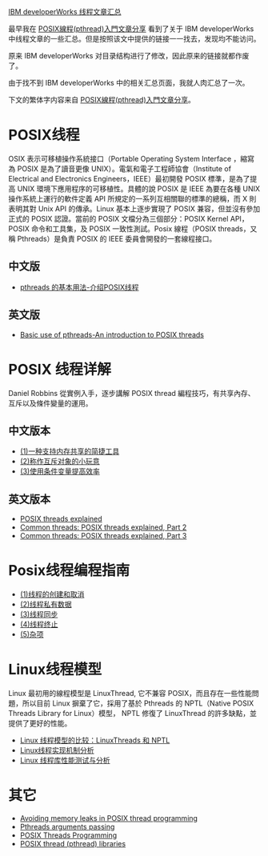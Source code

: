 [IBM developerWorks 线程文章汇总](http://zengrong.net/post/2163.htm)

最早我在 [POSIX線程(pthread)入門文章分享][1] 看到了关于 IBM developerWorks 中线程文章的一些汇总。但是按照该文中提供的链接一一找去，发现均不能访问。

原来 IBM developerWorks 对目录结构进行了修改，因此原来的链接就都作废了。

由于找不到 IBM developerWorks 中的相关汇总页面，我就人肉汇总了一次。

下文的繁体字内容来自 [POSIX線程(pthread)入門文章分享][1]。<!--more-->

# POSIX线程

OSIX 表示可移植操作系統接口（Portable Operating System Interface ，縮寫為 POSIX 是為了讀音更像 UNIX）。電氣和電子工程師協會（Institute of Electrical and Electronics Engineers，IEEE）最初開發 POSIX 標準，是為了提高 UNIX 環境下應用程序的可移植性。具體的說 POSIX 是 IEEE 為要在各種 UNIX 操作系統上運行的軟件定義 API 所規定的一系列互相關聯的標準的總稱，而 X 則表明其對 Unix API 的傳承。Linux 基本上逐步實現了 POSIX 兼容，但並沒有參加正式的 POSIX 認證。當前的 POSIX 文檔分為三個部分：POSIX Kernel API，POSIX 命令和工具集，及 POSIX 一致性測試。Posix 線程（POSIX threads，又稱 Pthreads）是負責 POSIX 的 IEEE 委員會開發的一套線程接口。

## 中文版

* [pthreads 的基本用法-介绍POSIX线程][5]

## 英文版

* [Basic use of pthreads-An introduction to POSIX threads][17]

# POSIX 线程详解

Daniel Robbins 從實例入手，逐步講解 POSIX thread 編程技巧，有共享內存、互斥以及條件變量的運用。

## 中文版本

* [(1)一种支持内存共享的简捷工具][3]
* [(2)称作互斥对象的小玩意][4]
* [(3)使用条件变量提高效率][12]

## 英文版本

* [POSIX threads explained][13]
* [Common threads: POSIX threads explained, Part 2][14]
* [Common threads: POSIX threads explained, Part 3][15]

# Posix线程编程指南


* [(1)线程的创建和取消][6]
* [(2)线程私有数据][7]
* [(3)线程同步][8]
* [(4)线程终止][9]
* [(5)杂项][10]
 
# Linux线程模型

Linux 最初用的線程模型是 LinuxThread, 它不兼容 POSIX，而且存在一些性能問題，所以目前 Linux 摒棄了它，採用了基於 Pthreads 的 NPTL（Native POSIX Threads Library for Linux）模型， NPTL 修復了 LinuxThread 的許多缺點，並提供了更好的性能。

* [Linux 线程模型的比较：LinuxThreads 和 NPTL][2]
* [Linux线程实现机制分析][5]
* [Linux 线程库性能测试与分析][12]

# 其它

* [Avoiding memory leaks in POSIX thread programming][16]
* [Pthreads arguments passing][18]
* [POSIX Threads Programming][19]
* [POSIX thread (pthread) libraries][20]

[1]: http://dragonspring.pixnet.net/blog/post/32963482-posix%E7%B7%9A%E7%A8%8B%28pthread%29%E5%85%A5%E9%96%80%E6%96%87%E7%AB%A0%E5%88%86%E4%BA%AB
[2]: http://www.ibm.com/developerworks/cn/linux/l-threading.html
[3]: http://www.ibm.com/developerworks/cn/linux/thread/posix_thread1/
[4]: http://www.ibm.com/developerworks/cn/linux/thread/posix_thread2/
[11]: http://www.ibm.com/developerworks/cn/linux/thread/posix_thread3/
[5]: http://www.ibm.com/developerworks/cn/linux/l-pthred/
[6]: http://www.ibm.com/developerworks/cn/linux/thread/posix_threadapi/part1/
[7]: http://www.ibm.com/developerworks/cn/linux/thread/posix_threadapi/part2/
[8]: http://www.ibm.com/developerworks/cn/linux/thread/posix_threadapi/part3/
[9]: http://www.ibm.com/developerworks/cn/linux/thread/posix_threadapi/part4/
[10]: http://www.ibm.com/developerworks/cn/linux/thread/posix_threadapi/part5/
[12]: http://www.ibm.com/developerworks/cn/linux/l-nptl/
[13]: http://www.ibm.com/developerworks/linux/library/l-posix1/
[14]: http://www.ibm.com/developerworks/linux/library/l-posix2/
[15]: http://www.ibm.com/developerworks/linux/library/l-posix3/
[16]: http://www.ibm.com/developerworks/linux/library/l-memory-leaks/
[17]: http://www.ibm.com/developerworks/linux/library/l-pthred/
[18]: http://www.domaigne.com/blog/computing/pthreads-arguments-passing/
[19]: https://computing.llnl.gov/tutorials/pthreads/
[20]: http://www.yolinux.com/TUTORIALS/LinuxTutorialPosixThreads.html
